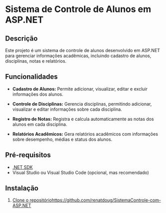 # Sistema de Controle de Alunos em ASP.NET

## Descrição

Este projeto é um sistema de controle de alunos desenvolvido em ASP.NET para gerenciar informações acadêmicas, incluindo cadastro de alunos, disciplinas, notas e relatórios.

## Funcionalidades

- **Cadastro de Alunos:** Permite adicionar, visualizar, editar e excluir informações dos alunos.

- **Controle de Disciplinas:** Gerencia disciplinas, permitindo adicionar, visualizar e editar informações sobre cada disciplina.

- **Registro de Notas:** Registra e calcula automaticamente as notas dos alunos em cada disciplina.

- **Relatórios Acadêmicos:** Gera relatórios acadêmicos com informações sobre desempenho, médias e status dos alunos.

## Pré-requisitos

- [.NET SDK](https://dotnet.microsoft.com/download)
- Visual Studio ou Visual Studio Code (opcional, mas recomendado)

## Instalação

1. [Clone o repositório](https://github.com/renatdoug/SistemaControle-com-ASP.NET)https://github.com/renatdoug/SistemaControle-com-ASP.NET
